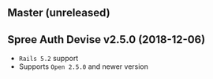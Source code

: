 ## Master (unreleased)

## Spree Auth Devise v2.5.0 (2018-12-06)

* `Rails 5.2` support
* Supports `Open 2.5.0` and newer version